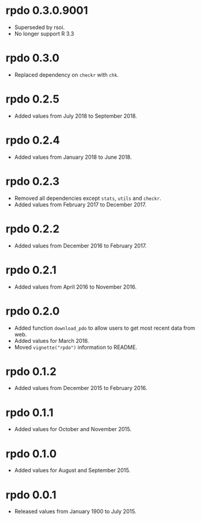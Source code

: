 # rpdo 0.3.0.9001

- Superseded by rsoi.
- No longer support R 3.3

# rpdo 0.3.0

- Replaced dependency on `checkr` with `chk`.

# rpdo 0.2.5

- Added values from July 2018 to September 2018.

# rpdo 0.2.4

- Added values from January 2018 to June 2018.

# rpdo 0.2.3

- Removed all dependencies except `stats`, `utils` and `checkr`. 
- Added values from February 2017 to December 2017.

# rpdo 0.2.2

- Added values from December 2016 to February 2017.

# rpdo 0.2.1

- Added values from April 2016 to November 2016.

# rpdo 0.2.0

- Added function `download_pdo` to allow users to get most recent data from web.
- Added values for March 2016.
- Moved `vignette("rpdo")` information to README.

# rpdo 0.1.2

- Added values from December 2015 to February 2016.

# rpdo 0.1.1

- Added values for October and November 2015.

# rpdo 0.1.0

- Added values for August and September 2015.

# rpdo 0.0.1

- Released values from January 1900 to July 2015.
